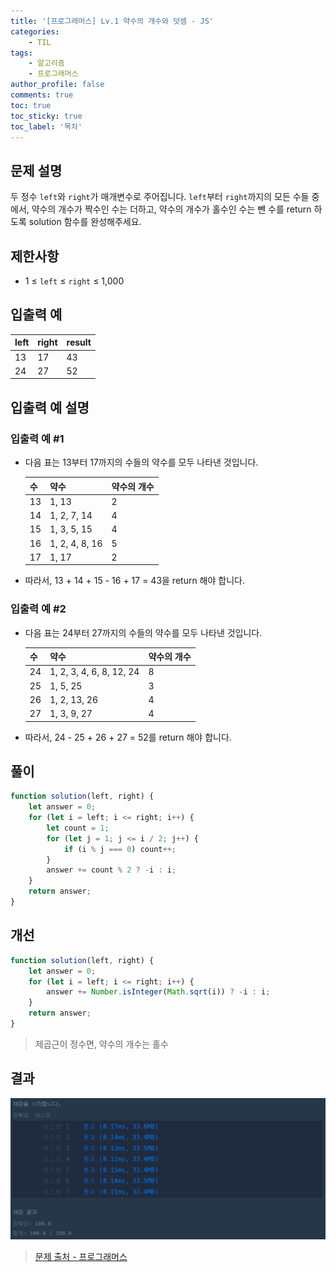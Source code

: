 ```yaml
---
title: '[프로그래머스] Lv.1 약수의 개수와 덧셈 - JS'
categories:
    - TIL
tags:
    - 알고리즘
    - 프로그래머스
author_profile: false
comments: true
toc: true
toc_sticky: true
toc_label: '목차'
---
```


## 문제 설명

두 정수 `left`와 `right`가 매개변수로 주어집니다. `left`부터 `right`까지의 모든 수들 중에서, 약수의 개수가 짝수인 수는 더하고, 약수의 개수가 홀수인 수는 뺀 수를 return 하도록 solution 함수를 완성해주세요.

## 제한사항

-   1 ≤ `left` ≤ `right` ≤ 1,000

## 입출력 예

| left | right | result |
| ---- | ----- | ------ |
| 13   | 17    | 43     |
| 24   | 27    | 52     |

## 입출력 예 설명

### 입출력 예 #1

-   다음 표는 13부터 17까지의 수들의 약수를 모두 나타낸 것입니다.

    | 수  | 약수           | 약수의 개수 |
    | --- | -------------- | ----------- |
    | 13  | 1, 13          | 2           |
    | 14  | 1, 2, 7, 14    | 4           |
    | 15  | 1, 3, 5, 15    | 4           |
    | 16  | 1, 2, 4, 8, 16 | 5           |
    | 17  | 1, 17          | 2           |

-   따라서, 13 + 14 + 15 - 16 + 17 = 43을 return 해야 합니다.

### 입출력 예 #2

-   다음 표는 24부터 27까지의 수들의 약수를 모두 나타낸 것입니다.

    | 수  | 약수                     | 약수의 개수 |
    | --- | ------------------------ | ----------- |
    | 24  | 1, 2, 3, 4, 6, 8, 12, 24 | 8           |
    | 25  | 1, 5, 25                 | 3           |
    | 26  | 1, 2, 13, 26             | 4           |
    | 27  | 1, 3, 9, 27              | 4           |

-   따라서, 24 - 25 + 26 + 27 = 52를 return 해야 합니다.

## 풀이

```javascript
function solution(left, right) {
    let answer = 0;
    for (let i = left; i <= right; i++) {
        let count = 1;
        for (let j = 1; j <= i / 2; j++) {
            if (i % j === 0) count++;
        }
        answer += count % 2 ? -i : i;
    }
    return answer;
}
```

## 개선

```javascript
function solution(left, right) {
    let answer = 0;
    for (let i = left; i <= right; i++) {
        answer += Number.isInteger(Math.sqrt(i)) ? -i : i;
    }
    return answer;
}
```

> 제곱근이 정수면, 약수의 개수는 홀수

## 결과

![result](/assets/images/2023/08/23/algorithm-26-result.png)

> [문제 출처 - 프로그래머스](https://school.programmers.co.kr/learn/courses/30/lessons/77884?language=javascript)
